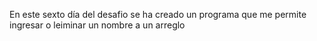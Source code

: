 En este sexto día del desafio se ha creado un programa que me permite ingresar o leiminar un nombre a un arreglo
